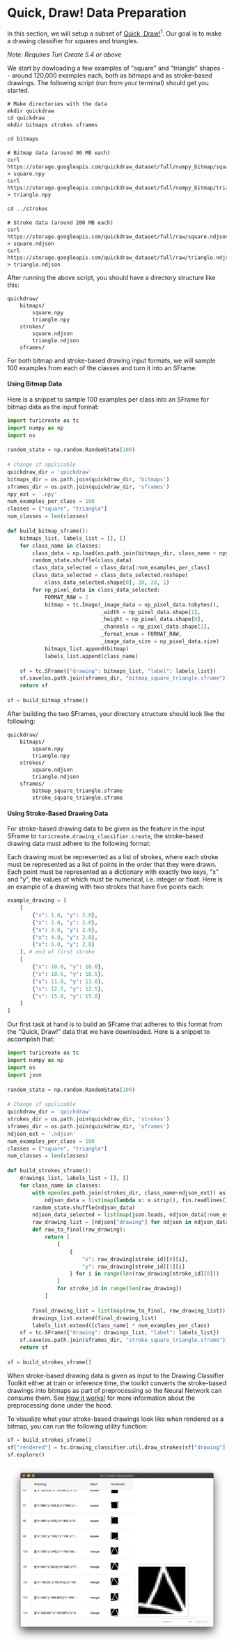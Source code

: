 # Quick, Draw! Data Preparation

In this section, we will setup a subset of [Quick, Draw!](https://quickdraw.withgoogle.com/data)<sup>1</sup>. Our goal is to
make a drawing classifier for squares and triangles. 

*Note: Requires Turi Create 5.4 or above*

We start by dowloading a few examples of "square" and "triangle" shapes -- around 120,000 examples each, both as bitmaps and as stroke-based drawings. The following script (run from your terminal) should get you started.

```
# Make directories with the data
mkdir quickdraw
cd quickdraw
mkdir bitmaps strokes sframes

cd bitmaps

# Bitmap data (around 90 MB each)
curl https://storage.googleapis.com/quickdraw_dataset/full/numpy_bitmap/square.npy > square.npy 
curl https://storage.googleapis.com/quickdraw_dataset/full/numpy_bitmap/triangle.npy > triangle.npy

cd ../strokes

# Stroke data (around 200 MB each)
curl https://storage.googleapis.com/quickdraw_dataset/full/raw/square.ndjson > square.ndjson
curl https://storage.googleapis.com/quickdraw_dataset/full/raw/triangle.ndjson > triangle.ndjson
```

After running the above script, you should have a directory structure like this:

```
quickdraw/
    bitmaps/
        square.npy
        triangle.npy
    strokes/
        square.ndjson
        triangle.ndjson
    sframes/

```

For both bitmap and stroke-based drawing input formats, we will sample 100 examples from each of the classes and turn it into an SFrame. 

#### Using Bitmap Data

Here is a snippet to sample 100 examples per class into an SFrame for bitmap data as the input format:

```python
import turicreate as tc
import numpy as np
import os

random_state = np.random.RandomState(100)

# Change if applicable
quickdraw_dir = 'quickdraw'
bitmaps_dir = os.path.join(quickdraw_dir, 'bitmaps')
sframes_dir = os.path.join(quickdraw_dir, 'sframes')
npy_ext = '.npy'
num_examples_per_class = 100
classes = ["square", "triangle"]
num_classes = len(classes)

def build_bitmap_sframe():
    bitmaps_list, labels_list = [], []
    for class_name in classes:
        class_data = np.load(os.path.join(bitmaps_dir, class_name + npy_ext))
        random_state.shuffle(class_data)
        class_data_selected = class_data[:num_examples_per_class]
        class_data_selected = class_data_selected.reshape(
            class_data_selected.shape[0], 28, 28, 1)
        for np_pixel_data in class_data_selected:
            FORMAT_RAW = 2
            bitmap = tc.Image(_image_data = np_pixel_data.tobytes(),
                              _width = np_pixel_data.shape[1],
                              _height = np_pixel_data.shape[0],
                              _channels = np_pixel_data.shape[2],
                              _format_enum = FORMAT_RAW,
                              _image_data_size = np_pixel_data.size)
            bitmaps_list.append(bitmap)
            labels_list.append(class_name)

    sf = tc.SFrame({"drawing": bitmaps_list, "label": labels_list})
    sf.save(os.path.join(sframes_dir, "bitmap_square_triangle.sframe"))
    return sf 

sf = build_bitmap_sframe()
```

After building the two SFrames, your directory structure should look like the
following:
```
quickdraw/
    bitmaps/
        square.npy
        triangle.npy
    strokes/
        square.ndjson
        triangle.ndjson
    sframes/
        bitmap_square_triangle.sframe
        stroke_square_triangle.sframe
```

#### Using Stroke-Based Drawing Data

For stroke-based drawing data to be given as the feature in the input SFrame 
to `turicreate.drawing_classifier.create`, the stroke-based drawing data 
must adhere to the following format:

Each drawing must be represented as a list of strokes, where each stroke must 
be represented as a list of points in the order that they were drawn. 
Each point must be represented as a dictionary with exactly two keys, 
"x" and "y", the values of which must be numerical, i.e. integer or float.
Here is an example of a drawing with two strokes that have five points each:

```python
example_drawing = [
    [
        {"x": 1.0, "y": 2.0},
        {"x": 2.0, "y": 2.0},
        {"x": 3.0, "y": 2.0},
        {"x": 4.0, "y": 2.0},
        {"x": 5.0, "y": 2.0}
    ], # end of first stroke
    [
        {"x": 10.0, "y": 10.0},
        {"x": 10.5, "y": 10.5},
        {"x": 11.0, "y": 11.0},
        {"x": 12.5, "y": 12.5},
        {"x": 15.0, "y": 15.0}
    ]
]
```

Our first task at hand is to build an SFrame that adheres to this format from 
the "Quick, Draw!" data that we have downloaded. 
Here is a snippet to accomplish that:
```python
import turicreate as tc
import numpy as np
import os
import json

random_state = np.random.RandomState(100)

# Change if applicable
quickdraw_dir = 'quickdraw'
strokes_dir = os.path.join(quickdraw_dir, 'strokes')
sframes_dir = os.path.join(quickdraw_dir, 'sframes')
ndjson_ext = '.ndjson'
num_examples_per_class = 100
classes = ["square", "triangle"]
num_classes = len(classes)

def build_strokes_sframe():
    drawings_list, labels_list = [], []
    for class_name in classes:
        with open(os.path.join(strokes_dir, class_name+ndjson_ext)) as fin:
            ndjson_data = list(map(lambda x: x.strip(), fin.readlines()))
        random_state.shuffle(ndjson_data)
        ndjson_data_selected = list(map(json.loads, ndjson_data[:num_examples_per_class]))
        raw_drawing_list = [ndjson["drawing"] for ndjson in ndjson_data_selected]
        def raw_to_final(raw_drawing):
            return [
                [
                    {
                        "x": raw_drawing[stroke_id][0][i], 
                        "y": raw_drawing[stroke_id][1][i]
                    } for i in range(len(raw_drawing[stroke_id][0]))
                ] 
                for stroke_id in range(len(raw_drawing))
            ]

        final_drawing_list = list(map(raw_to_final, raw_drawing_list))
        drawings_list.extend(final_drawing_list)
        labels_list.extend([class_name] * num_examples_per_class)
    sf = tc.SFrame({"drawing": drawings_list, "label": labels_list})
    sf.save(os.path.join(sframes_dir, "stroke_square_triangle.sframe"))
    return sf 

sf = build_strokes_sframe()
```

When stroke-based drawing data is given as input to the Drawing Classifier 
Toolkit either at train or inference time, the toolkit converts the 
stroke-based drawings into bitmaps as part of preprocessing so the 
Neural Network can consume them. See [How it works!](how-it-works.md) for
more information about the preprocessing done under the hood.

To visualize what your stroke-based drawings look like when rendered as a 
bitmap, you can run the following utility function:
```python
sf = build_strokes_sframe()
sf["rendered"] = tc.drawing_classifier.util.draw_strokes(sf["drawing"])
sf.explore()
```

![Rendered Drawings](images/rendered_drawings.png)
